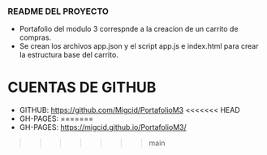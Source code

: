 ### README DEL PROYECTO
- Portafolio del modulo 3 correspnde a la creacion de un carrito de compras.
- Se crean los archivos app.json y el script app.js e index.html para crear la estructura base del carrito.

# CUENTAS DE GITHUB
- GITHUB: https://github.com/Migcid/PortafolioM3
<<<<<<< HEAD
- GH-PAGES: 
=======
- GH-PAGES: https://migcid.github.io/PortafolioM3/

>>>>>>> main

